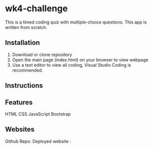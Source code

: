 # wk4-challenge
This is a timed coding quiz with multiple-choice questions. This app is written from scratch.

## Installation
1. Download or clone repository
2. Open the main page (index.html) on your browser to view webpage
3. Use a text editor to view all coding, Visual Studio Coding is recommended.
   

## Instructions


## Features
HTML
CSS
JavaScript
Bootstrap


## Websites
Github Repo: 
Deployed website : 
